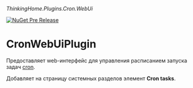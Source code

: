 *ThinkingHome.Plugins.Cron.WebUi* 

[![NuGet Pre Release](https://img.shields.io/nuget/vpre/ThinkingHome.Plugins.Cron.WebUi.svg)]()

# CronWebUiPlugin

Предоставляет web-интерфейс для управления расписанием запуска задач [cron](../ThinkingHome.Plugins.Cron/README.md).

Добавляет на страницу системных разделов элемент **Cron tasks**.
